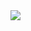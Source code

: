 <a href="https://www.linkedin.com/in/victor-hugo-rodrigues-gomes-de-carvalho-2b714b107/">
  <img src="https://img.shields.io/badge/LinkedIn-blue?style=flat&logo=linkedin&labelColor=blue">
</a>
